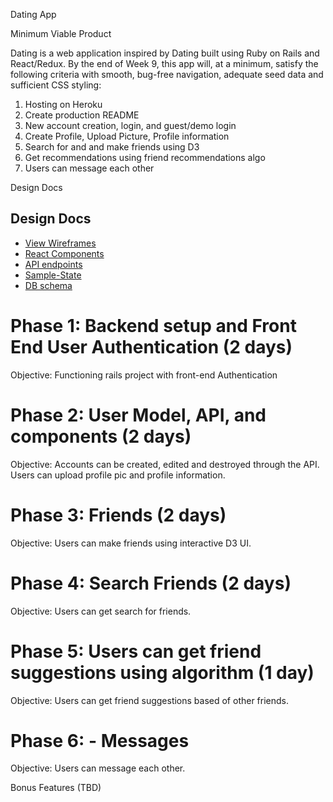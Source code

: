 Dating App

Minimum Viable Product

Dating is a web application inspired by Dating built using Ruby on Rails and React/Redux. By the end of Week 9, this app will, at a minimum, satisfy the following criteria with smooth, bug-free navigation, adequate seed data and sufficient CSS styling:

 1. Hosting on Heroku
 2. Create production README
 3. New account creation, login, and guest/demo login
 4. Create Profile, Upload Picture, Profile information
 5. Search for and and make friends using D3
 6. Get recommendations using friend recommendations algo
 7. Users can message each other


Design Docs

## Design Docs
* [View Wireframes][views]
* [React Components][components]
* [API endpoints][api-endpoints]
* [Sample-State][sample-state]
* [DB schema][schema]

[views]: ./wireframes
[components]: components-hierarchy.md
[api-endpoints]: api-endpoints.md
[schema]: schema.md
[sample-state]: sample-state.md

# Phase 1: Backend setup and Front End User Authentication (2 days)

  Objective: Functioning rails project with front-end Authentication

# Phase 2: User Model, API, and components (2 days)

  Objective: Accounts can be created, edited and destroyed through the API. Users can upload profile pic and profile information.

# Phase 3: Friends (2 days)

  Objective: Users can make friends using interactive D3 UI.

# Phase 4: Search Friends (2 days)

  Objective: Users can get search for friends.

# Phase 5: Users can get friend suggestions using algorithm (1 day)

  Objective: Users can get friend suggestions based of other friends.

# Phase 6: - Messages

  Objective: Users can message each other.

Bonus Features (TBD)
